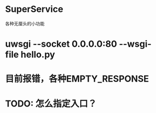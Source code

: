 # SuperService
各种无厘头的小功能


# uwsgi --socket 0.0.0.0:80 --wsgi-file hello.py
# 目前报错，各种EMPTY_RESPONSE
# TODO: 怎么指定入口？
